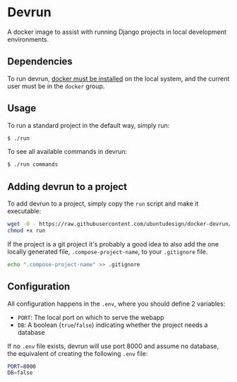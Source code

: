 Devrun
===

A docker image to assist with running Django projects in local development environments.

Dependencies
---

To run devrun, [docker must be installed](https://docs.docker.com/engine/installation/) on the local system, and the current user must be in the `docker` group.

Usage
---

To run a standard project in the default way, simply run:

``` bash
$ ./run
```

To see all available commands in devrun:

``` bash
$ ./run commands
```

Adding devrun to a project
---

To add devrun to a project, simply copy the `run` script and make it executable:

``` bash
wget -O - https://raw.githubusercontent.com/ubuntudesign/docker-devrun/master/run.example > run
chmod +x run
```

If the project is a git project it's probably a good idea to also add the one locally generated file, `.compose-project-name`, to your `.gitignore` file.

``` bash
echo ".compose-project-name" >> .gitignore
```

Configuration
---

All configuration happens in the `.env`, where you should define 2 variables:

- `PORT`: The local port on which to serve the webapp
- `DB`: A boolean (`true`/`false`) indicating whether the project needs a database

If no `.env` file exists, devrun will use port 8000 and assume no database, the equivalent of creating the following `.env` file:

``` bash
PORT=8000
DB=false
```
